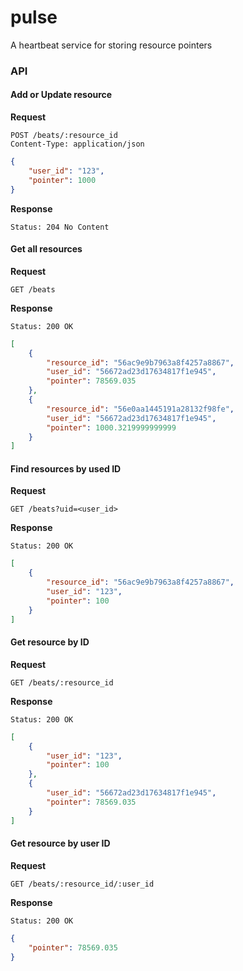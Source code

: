 # pulse
A heartbeat service for storing resource pointers

### API

#### Add or Update resource
**Request**
```httph
POST /beats/:resource_id
Content-Type: application/json
```
```json
{
    "user_id": "123",
    "pointer": 1000
}
```
**Response**
```httph
Status: 204 No Content
```

#### Get all resources

**Request**
```httph
GET /beats
```
**Response**
```httph
Status: 200 OK
```
```json
[
    {
        "resource_id": "56ac9e9b7963a8f4257a8867",
        "user_id": "56672ad23d17634817f1e945",
        "pointer": 78569.035
    },
    {
        "resource_id": "56e0aa1445191a28132f98fe",
        "user_id": "56672ad23d17634817f1e945",
        "pointer": 1000.3219999999999
    }
]
```

#### Find resources by used ID
**Request**
```httph
GET /beats?uid=<user_id>
```
**Response**
```httph
Status: 200 OK
```
```json
[
    {
        "resource_id": "56ac9e9b7963a8f4257a8867",
        "user_id": "123",
        "pointer": 100
    }
]
```
#### Get resource by ID
**Request**
```httph
GET /beats/:resource_id
```
**Response**
```httph
Status: 200 OK
```
```json
[
    {
        "user_id": "123",
        "pointer": 100
    },
    {
        "user_id": "56672ad23d17634817f1e945",
        "pointer": 78569.035
    }
]
```

#### Get resource by user ID
**Request**
```httph
GET /beats/:resource_id/:user_id
```
**Response**
```httph
Status: 200 OK
```
```json
{
    "pointer": 78569.035
}
```